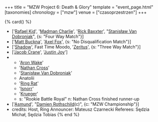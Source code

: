 +++
title = "MZW Project 6: Death & Glory"
template = "event_page.html"
[taxonomies]
chronology = ["mzw"]
venue = ["czasoprzestrzen"]
+++

{% card() %}
- ['[Rafael Kid](@/w/rafael-kid.md)', '[Madman Charlie](@/w/madman-charlie.md)', '[Rick
    Baxxter](@/w/rick-baxxter.md)', "[Stanisław Van Dobroniak](@/w/stanislaw-van-dobroniak.md)",
  {s: "Four Way Match"}]
- ['[Matt Buckna](@/w/matt-buckna.md)', '[Axel Fox](@/w/axel-fox.md)', {s: "No Disqualification
      Match"}]
- ['[Shadow](@/w/shadow.md)', Fast Time Moodo, '[Zeritus](@/w/zeritus.md)', {s: "Three
      Way Match"}]
- ['[Jacob Crane](@/w/jacob-crane.md)', '[Justin Joy](@/w/justin-joy.md)']
- - '[Aron Wake](@/w/aron-wake.md)'
  - '[Nathan Cross](@/w/gabriel-queen.md)'
  - '[Stanisław Van Dobroniak](@/w/stanislaw-van-dobroniak.md)'
  - Anatolii
  - '[Ring Rat](@/w/sedzia-seweryn.md)'
  - '[Isnorr](@/w/isnorr.md)'
  - '[Krueger](@/w/olgierd.md)'
  - s: "Rookie Battle Royal"
    n: Nathan Cross finished runner-up
- ['[Asmund](@/w/asmund.md)', "[Damien Rothschild](@/w/damien-rothschild.md)(c)",
  {c: "MZW Championship"}]
- credits:
    Host, Ring Announcer: Mateusz Czarnecki
    Referees: Sędzia Michał, Sędzia Tobias
{% end %}
